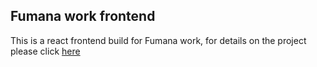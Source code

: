 ## Fumana work frontend

This is a react frontend build for Fumana work, for details on the project please click [here](https://github.com/BuildForSDGCohort2/Team-258-group-a-frontend/blob/master/README.md)
